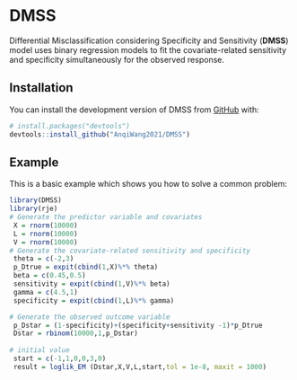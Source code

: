 
<!-- README.md is generated from README.Rmd. Please edit that file -->

# DMSS

<!-- badges: start -->
<!-- badges: end -->

Differential Misclassification considering Specificity and Sensitivity
(**DMSS**) model uses binary regression models to fit the
covariate-related sensitivity and specificity simultaneously for the
observed response.

## Installation

You can install the development version of DMSS from
[GitHub](https://github.com/) with:

``` r
# install.packages("devtools")
devtools::install_github("AnqiWang2021/DMSS")
```

## Example

This is a basic example which shows you how to solve a common problem:

``` r
library(DMSS)
library(rje)
# Generate the predictor variable and covariates
 X = rnorm(10000)
 L = rnorm(10000)
 V = rnorm(10000)
# Generate the covariate-related sensitivity and specificity
 theta = c(-2,3)
 p_Dtrue = expit(cbind(1,X)%*% theta)
 beta = c(0.45,0.5)
 sensitivity = expit(cbind(1,V)%*% beta)
 gamma = c(4.5,1)
 specificity = expit(cbind(1,L)%*% gamma)

# Generate the observed outcome variable
 p_Dstar = (1-specificity)+(specificity+sensitivity -1)*p_Dtrue
 Dstar = rbinom(10000,1,p_Dstar)
 
# initial value
 start = c(-1,1,0,0,3,0)
 result = loglik_EM (Dstar,X,V,L,start,tol = 1e-8, maxit = 1000)
```

